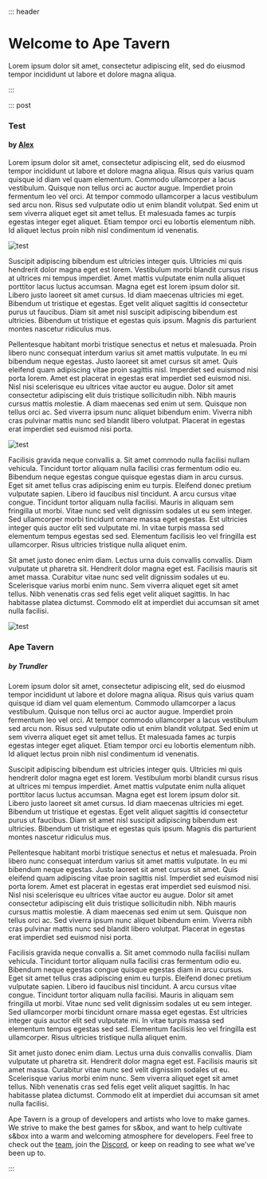 ::: header

# Welcome to Ape Tavern

Lorem ipsum dolor sit amet, consectetur adipiscing elit, sed do eiusmod tempor incididunt ut labore et dolore magna aliqua.

:::

::: post

### Test
#### by [Alex](/team)

Lorem ipsum dolor sit amet, consectetur adipiscing elit, sed do eiusmod tempor incididunt ut labore et dolore magna aliqua. Risus quis varius quam quisque id diam vel quam elementum. Commodo ullamcorper a lacus vestibulum. Quisque non tellus orci ac auctor augue. Imperdiet proin fermentum leo vel orci. At tempor commodo ullamcorper a lacus vestibulum sed arcu non. Risus sed vulputate odio ut enim blandit volutpat. Sed enim ut sem viverra aliquet eget sit amet tellus. Et malesuada fames ac turpis egestas integer eget aliquet. Etiam tempor orci eu lobortis elementum nibh. Id aliquet lectus proin nibh nisl condimentum id venenatis.

![test](https://files.facepunch.com/garry/0f804886-847e-495c-8c22-74dcd6ba2e8f.png)

Suscipit adipiscing bibendum est ultricies integer quis. Ultricies mi quis hendrerit dolor magna eget est lorem. Vestibulum morbi blandit cursus risus at ultrices mi tempus imperdiet. Amet mattis vulputate enim nulla aliquet porttitor lacus luctus accumsan. Magna eget est lorem ipsum dolor sit. Libero justo laoreet sit amet cursus. Id diam maecenas ultricies mi eget. Bibendum ut tristique et egestas. Eget velit aliquet sagittis id consectetur purus ut faucibus. Diam sit amet nisl suscipit adipiscing bibendum est ultricies. Bibendum ut tristique et egestas quis ipsum. Magnis dis parturient montes nascetur ridiculus mus.

Pellentesque habitant morbi tristique senectus et netus et malesuada. Proin libero nunc consequat interdum varius sit amet mattis vulputate. In eu mi bibendum neque egestas. Justo laoreet sit amet cursus sit amet. Quis eleifend quam adipiscing vitae proin sagittis nisl. Imperdiet sed euismod nisi porta lorem. Amet est placerat in egestas erat imperdiet sed euismod nisi. Nisl nisi scelerisque eu ultrices vitae auctor eu augue. Dolor sit amet consectetur adipiscing elit duis tristique sollicitudin nibh. Nibh mauris cursus mattis molestie. A diam maecenas sed enim ut sem. Quisque non tellus orci ac. Sed viverra ipsum nunc aliquet bibendum enim. Viverra nibh cras pulvinar mattis nunc sed blandit libero volutpat. Placerat in egestas erat imperdiet sed euismod nisi porta.

![test](https://files.facepunch.com/garry/0f804886-847e-495c-8c22-74dcd6ba2e8f.png)

Facilisis gravida neque convallis a. Sit amet commodo nulla facilisi nullam vehicula. Tincidunt tortor aliquam nulla facilisi cras fermentum odio eu. Bibendum neque egestas congue quisque egestas diam in arcu cursus. Eget sit amet tellus cras adipiscing enim eu turpis. Eleifend donec pretium vulputate sapien. Libero id faucibus nisl tincidunt. A arcu cursus vitae congue. Tincidunt tortor aliquam nulla facilisi. Mauris in aliquam sem fringilla ut morbi. Vitae nunc sed velit dignissim sodales ut eu sem integer. Sed ullamcorper morbi tincidunt ornare massa eget egestas. Est ultricies integer quis auctor elit sed vulputate mi. In vitae turpis massa sed elementum tempus egestas sed sed. Elementum facilisis leo vel fringilla est ullamcorper. Risus ultricies tristique nulla aliquet enim.

Sit amet justo donec enim diam. Lectus urna duis convallis convallis. Diam vulputate ut pharetra sit. Hendrerit dolor magna eget est. Facilisis mauris sit amet massa. Curabitur vitae nunc sed velit dignissim sodales ut eu. Scelerisque varius morbi enim nunc. Sem viverra aliquet eget sit amet tellus. Nibh venenatis cras sed felis eget velit aliquet sagittis. In hac habitasse platea dictumst. Commodo elit at imperdiet dui accumsan sit amet nulla facilisi.

![test](https://files.facepunch.com/garry/0f804886-847e-495c-8c22-74dcd6ba2e8f.png)


### Ape Tavern

##### by Trundler

Lorem ipsum dolor sit amet, consectetur adipiscing elit, sed do eiusmod tempor incididunt ut labore et dolore magna aliqua. Risus quis varius quam quisque id diam vel quam elementum. Commodo ullamcorper a lacus vestibulum. Quisque non tellus orci ac auctor augue. Imperdiet proin fermentum leo vel orci. At tempor commodo ullamcorper a lacus vestibulum sed arcu non. Risus sed vulputate odio ut enim blandit volutpat. Sed enim ut sem viverra aliquet eget sit amet tellus. Et malesuada fames ac turpis egestas integer eget aliquet. Etiam tempor orci eu lobortis elementum nibh. Id aliquet lectus proin nibh nisl condimentum id venenatis.

Suscipit adipiscing bibendum est ultricies integer quis. Ultricies mi quis hendrerit dolor magna eget est lorem. Vestibulum morbi blandit cursus risus at ultrices mi tempus imperdiet. Amet mattis vulputate enim nulla aliquet porttitor lacus luctus accumsan. Magna eget est lorem ipsum dolor sit. Libero justo laoreet sit amet cursus. Id diam maecenas ultricies mi eget. Bibendum ut tristique et egestas. Eget velit aliquet sagittis id consectetur purus ut faucibus. Diam sit amet nisl suscipit adipiscing bibendum est ultricies. Bibendum ut tristique et egestas quis ipsum. Magnis dis parturient montes nascetur ridiculus mus.

Pellentesque habitant morbi tristique senectus et netus et malesuada. Proin libero nunc consequat interdum varius sit amet mattis vulputate. In eu mi bibendum neque egestas. Justo laoreet sit amet cursus sit amet. Quis eleifend quam adipiscing vitae proin sagittis nisl. Imperdiet sed euismod nisi porta lorem. Amet est placerat in egestas erat imperdiet sed euismod nisi. Nisl nisi scelerisque eu ultrices vitae auctor eu augue. Dolor sit amet consectetur adipiscing elit duis tristique sollicitudin nibh. Nibh mauris cursus mattis molestie. A diam maecenas sed enim ut sem. Quisque non tellus orci ac. Sed viverra ipsum nunc aliquet bibendum enim. Viverra nibh cras pulvinar mattis nunc sed blandit libero volutpat. Placerat in egestas erat imperdiet sed euismod nisi porta.

Facilisis gravida neque convallis a. Sit amet commodo nulla facilisi nullam vehicula. Tincidunt tortor aliquam nulla facilisi cras fermentum odio eu. Bibendum neque egestas congue quisque egestas diam in arcu cursus. Eget sit amet tellus cras adipiscing enim eu turpis. Eleifend donec pretium vulputate sapien. Libero id faucibus nisl tincidunt. A arcu cursus vitae congue. Tincidunt tortor aliquam nulla facilisi. Mauris in aliquam sem fringilla ut morbi. Vitae nunc sed velit dignissim sodales ut eu sem integer. Sed ullamcorper morbi tincidunt ornare massa eget egestas. Est ultricies integer quis auctor elit sed vulputate mi. In vitae turpis massa sed elementum tempus egestas sed sed. Elementum facilisis leo vel fringilla est ullamcorper. Risus ultricies tristique nulla aliquet enim.

Sit amet justo donec enim diam. Lectus urna duis convallis convallis. Diam vulputate ut pharetra sit. Hendrerit dolor magna eget est. Facilisis mauris sit amet massa. Curabitur vitae nunc sed velit dignissim sodales ut eu. Scelerisque varius morbi enim nunc. Sem viverra aliquet eget sit amet tellus. Nibh venenatis cras sed felis eget velit aliquet sagittis. In hac habitasse platea dictumst. Commodo elit at imperdiet dui accumsan sit amet nulla facilisi.

Ape Tavern is a group of developers and artists who love to make games.
We strive to make the best games for s&box, and want to help cultivate
s&box into a warm and welcoming atmosphere for developers. Feel free to 
check out the [team](https://apetavern.com/team), join the
[Discord](https://discord.gg/g4JczwdCcN), or keep on reading to see what 
we've been up to.

:::